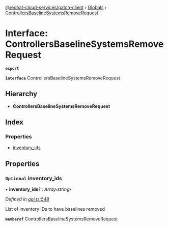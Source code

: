 [@redhat-cloud-services/patch-client](../README.md) › [Globals](../globals.md) › [ControllersBaselineSystemsRemoveRequest](controllersbaselinesystemsremoverequest.md)

# Interface: ControllersBaselineSystemsRemoveRequest

**`export`** 

**`interface`** ControllersBaselineSystemsRemoveRequest

## Hierarchy

* **ControllersBaselineSystemsRemoveRequest**

## Index

### Properties

* [inventory_ids](controllersbaselinesystemsremoverequest.md#optional-inventory_ids)

## Properties

### `Optional` inventory_ids

• **inventory_ids**? : *Array‹string›*

*Defined in [api.ts:548](https://github.com/RedHatInsights/javascript-clients/blob/898b2150/packages/patch/api.ts#L548)*

List of inventory IDs to have baselines removed

**`memberof`** ControllersBaselineSystemsRemoveRequest
